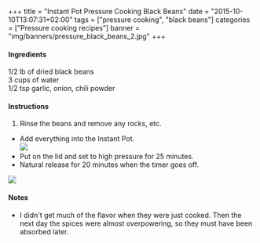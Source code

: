 +++
title = "Instant Pot Pressure Cooking Black Beans"
date = "2015-10-10T13:07:31+02:00"
tags = ["pressure cooking", "black beans"]
categories = ["Pressure cooking recipes"]
banner = "img/banners/pressure_black_beans_2.jpg"
+++

#### Ingredients
1/2 lb of dried black beans  
3 cups of water  
1/2 tsp garlic, onion, chili powder  

#### Instructions
1. Rinse the beans and remove any rocks, etc.
* Add everything into the Instant Pot.  
![](/cook/img/banners/pressure_black_beans.jpg)
* Put on the lid and set to high pressure for 25 minutes.  
* Natural release for 20 minutes when the timer goes off.  

![](/cook/img/banners/pressure_black_beans_2.jpg)

#### Notes
* I didn't get much of the flavor when they were just cooked.  Then the next day the spices were almost overpowering, so they must have been absorbed later.  
